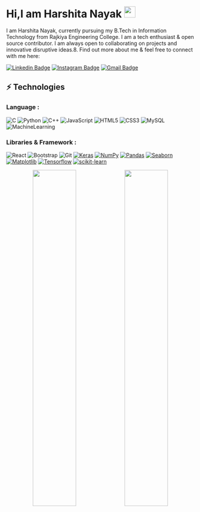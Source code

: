 # Hi,I am Harshita Nayak <img src="https://raw.githubusercontent.com/aemmadi/aemmadi/master/wave.gif" width="30px">

I am Harshita Nayak, currently pursuing my B.Tech  in Information Technology from Rajkiya Engineering College. I am a tech enthusiast & open source contributor. I am always open to collaborating on projects and innovative disruptive  ideas.8. Find out more about me & feel free to connect with me here:

[![Linkedin Badge](https://img.shields.io/badge/-harshita-nayak-b791871b4-blue?style=flat-square&logo=Linkedin&logoColor=white&link=https://www.linkedin.com/in/harshita-nayak-b791871b4/)](https://www.linkedin.com/in/harshita-nayak-b791871b4/)
[![Instagram Badge](https://img.shields.io/badge/-harshita.nayak-purple?style=flat-square&logo=instagram&logoColor=white&link=https://instagram.com/harshita.nayak/)](https://instagram.com/harshita.nayak)
[![Gmail Badge](https://img.shields.io/badge/-harshitanayak40@gmail.com-c14438?style=flat-square&logo=Gmail&logoColor=white&link=mailto:harshitanayak40@gmail.com)](mailto:harshitanayak40@gmail.com)


## ⚡ Technologies

### Language :
![C](https://img.shields.io/badge/-C-E34A86?style=flat-square&logo=C)
![Python](https://img.shields.io/badge/-Python-black?style=flat-square&logo=Python)
![C++](https://img.shields.io/badge/-C++-00599C?style=flat-square&logo=c)
![JavaScript](https://img.shields.io/badge/-JavaScript-black?style=flat-square&logo=javascript)
![HTML5](https://img.shields.io/badge/-HTML5-E34F26?style=flat-square&logo=html5&logoColor=white)
![CSS3](https://img.shields.io/badge/-CSS3-1572B6?style=flat-square&logo=css3)
![MySQL](https://img.shields.io/badge/-MySQL-black?style=flat-square&logo=mysql)
![MachineLearning](https://img.shields.io/badge/-MachineLearning-black?style=flat-square&logo=machinelearning)

### Libraries & Framework :

![React](https://img.shields.io/badge/-React-black?style=flat-square&logo=react)
![Bootstrap](https://img.shields.io/badge/-Bootstrap-563D7C?style=flat-square&logo=bootstrap)
![Git](https://img.shields.io/badge/-Git-black?style=flat-square&logo=git)
<a href="#"><img alt="Keras" src="https://img.shields.io/badge/Keras%20-%23D00000.svg?logo=Keras&logoColor=white"></a>
<a href="#"><img alt="NumPy" src="https://img.shields.io/badge/Numpy%20-%23013243.svg?logo=numpy&logoColor=white"></a>
<a href="#"><img alt="Pandas" src="https://img.shields.io/badge/Pandas%20-%23150458.svg?logo=pandas&logoColor=white"></a>
<a href="#"><img alt="Seaborn" src="https://img.shields.io/badge/Seaborn%20-%23150458.svg?logo=seaborn&logoColor=white"></a>
<a href="#"><img alt="Matplotlib" src="https://img.shields.io/badge/Matplotlib%20-%23150458.svg?logo=Matplotlib&logoColor=white"></a>
<a href="#"><img alt="Tensorflow" src="https://img.shields.io/badge/Tensorflow%20-%23150458.svg?logo=tensorflow&logoColor=white"></a>
<a href="#"><img alt="scikit-learn" src="https://img.shields.io/badge/Scikit-learn%20-%23150458.svg?logo=scikit-learn&logoColor=white"></a>




<p align="center">
	
  <img width="48%" src="https://github-readme-stats.vercel.app/api?username=harshita9621&show_icons=true&theme=tokyonight" />
  <img width="48%" src="https://github-readme-streak-stats.herokuapp.com/?user=harshita9621&theme=tokyonight" />
</p>
